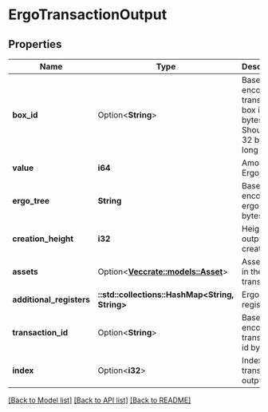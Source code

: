 # ErgoTransactionOutput

## Properties

Name | Type | Description | Notes
------------ | ------------- | ------------- | -------------
**box_id** | Option<**String**> | Base16-encoded transaction box id bytes. Should be 32 bytes long | [optional]
**value** | **i64** | Amount of Ergo token | 
**ergo_tree** | **String** | Base16-encoded ergo tree bytes | 
**creation_height** | **i32** | Height the output was created at | 
**assets** | Option<[**Vec<crate::models::Asset>**](Asset.md)> | Assets list in the transaction | [optional]
**additional_registers** | **::std::collections::HashMap<String, String>** | Ergo box registers | 
**transaction_id** | Option<**String**> | Base16-encoded transaction id bytes | [optional]
**index** | Option<**i32**> | Index in the transaction outputs | [optional]

[[Back to Model list]](../README.md#documentation-for-models) [[Back to API list]](../README.md#documentation-for-api-endpoints) [[Back to README]](../README.md)


